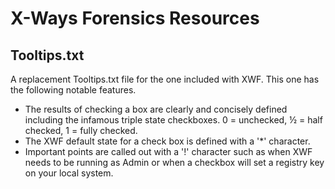 # X-Ways Forensics Resources

## Tooltips.txt
A replacement Tooltips.txt file for the one included with XWF.  This one has the following notable features.
- The results of checking a box are clearly and concisely defined including the infamous triple state checkboxes.  0 = unchecked, ½ = half checked, 1 = fully checked.
- The XWF default state for a check box is defined with a '*' character.
- Important points are called out with a '!' character such as when XWF needs to be running as Admin or when a checkbox will set a registry key on your local system.
